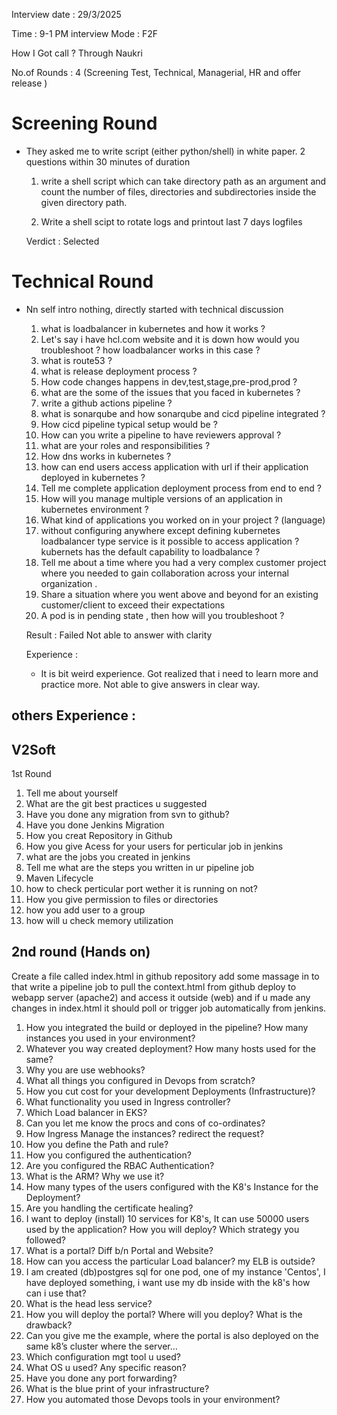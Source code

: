 Interview date : 29/3/2025

Time : 9-1 PM  interview Mode : F2F

How I Got call ? Through Naukri

No.of Rounds : 4 (Screening Test, Technical, Managerial, HR and offer release )

# Screening Round

- They asked me to write script (either python/shell) in white paper. 2 questions within 30 minutes of duration

  1. write a shell script which can take directory path as an argument and count the number of files, directories and subdirectories inside the given directory path.
 
  2. Write a shell scipt to rotate logs and printout last 7 days logfiles
 
  Verdict : Selected

# Technical Round

- Nn self intro nothing, directly started with technical discussion

  1. what is loadbalancer in kubernetes and how it works ?
  2. Let's say  i have hcl.com website and it is down how would you troubleshoot ? how loadbalancer works in this case ?
  3. what is route53 ?
  4. what is release deployment process ?
  5. How code changes happens in dev,test,stage,pre-prod,prod ?
  6. what are the some of the issues that you faced in kubernetes ?
  7. write a github actions pipeline ?
  8. what is sonarqube and how sonarqube and cicd pipeline integrated ?
  9. How cicd pipeline typical setup would be ?
  10. How can you write a pipeline to have reviewers approval ?
  11. what are your roles and responsibilities ?
  12. How dns works in kubernetes ?
  13. how can end users access application with url if their application deployed in kubernetes ?
  14. Tell me complete application deployment process from end to end ?
  15. How will you manage multiple versions of an application in kubernetes environment ?
  16. What kind of applications you worked on in your project ? (language)
  17. without configuring anywhere except defining kubernetes loadbalancer type service is it possible to access application ? kubernets has the default capability to loadbalance ?
  18. Tell me about a time where you had a very complex customer project where you needed to gain collaboration across your internal organization .
  19. Share a situation where you went above and beyond for an existing customer/client to exceed their expectations
  20. A pod is in pending state , then how will you troubleshoot ?

  Result : Failed  Not able to answer with clarity

  Experience :
     - It is bit weird experience. Got realized that i need to learn more and practice more. Not able to give answers in clear way.
 
others Experience :
-------------------
V2Soft
----------------
1st Round

1) Tell me about yourself
2) What are the git best practices u suggested
3) Have you done any migration from svn to github?
4) Have you done Jenkins Migration
5) How you creat Repository in Github
6) How you give Acess for your users for perticular job in jenkins
7) what are the jobs you created in jenkins
8) Tell me what are the steps you written in ur pipeline job
9) Maven Lifecycle
10) how to check perticular port wether it is running on not?
11) How you give permission to files or directories
12) how you add  user to a group
13) how will u check memory utilization


2nd round (Hands on)
-------------------------------
Create a file called index.html in github repository add some massage in to that
write a pipeline job to pull the context.html from github
deploy to webapp server (apache2) and access it outside (web)
and if u made any changes in index.html it should poll or trigger job automatically from jenkins.

1. How you integrated the build or deployed in the pipeline?  How many instances you used in your   environment?
2. Whatever you way created deployment? How many hosts used for the same?
3. Why you are use webhooks?
4. What all things you configured in Devops from scratch?
5. How you cut cost for your development Deployments (Infrastructure)?
6. What functionality you used in Ingress controller?
7. Which Load balancer in EKS?
8. Can you let me know the procs and cons of co-ordinates?
9. How Ingress Manage the instances? redirect the request?
10. How you define the Path and rule?
11. How you configured the authentication?
12. Are you configured the RBAC Authentication?
13. What is the ARM? Why we use it?
14. How many types of the users configured with the K8's Instance for the Deployment?
15. Are you handling the certificate healing?
16. I want to deploy (install) 10 services for K8's, It can use 50000 users   used by the application? How you will deploy? Which strategy you followed?
17. What is a portal? Diff b/n Portal and Website?
18. How can you access the particular Load balancer? my ELB is outside?
19. I am created (db)postgres sql for one pod, one of my instance 'Centos',    I have deployed something, i want use my db inside with the k8's how can i use that?
20. What is the head less service?	
21. How you will deploy the portal? Where will you deploy? What is the drawback?
22. Can you give me the example, where the portal is also deployed on the same k8’s cluster where the server…
23. Which configuration mgt tool u used?
24. What OS u used? Any specific reason?
25. Have you done any port forwarding?
26. What is the blue print of your infrastructure?
27. How you automated those Devops tools in your environment?

